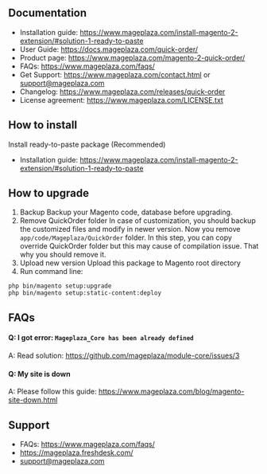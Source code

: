 ## Documentation

- Installation guide: https://www.mageplaza.com/install-magento-2-extension/#solution-1-ready-to-paste
- User Guide: https://docs.mageplaza.com/quick-order/
- Product page: https://www.mageplaza.com/magento-2-quick-order/
- FAQs: https://www.mageplaza.com/faqs/
- Get Support: https://www.mageplaza.com/contact.html or support@mageplaza.com
- Changelog: https://www.mageplaza.com/releases/quick-order
- License agreement: https://www.mageplaza.com/LICENSE.txt


## How to install

Install ready-to-paste package (Recommended)

- Installation guide: https://www.mageplaza.com/install-magento-2-extension/#solution-1-ready-to-paste


## How to upgrade

1. Backup
Backup your Magento code, database before upgrading.
2. Remove QuickOrder folder 
In case of customization, you should backup the customized files and modify in newer version. 
Now you remove `app/code/Mageplaza/QuickOrder` folder. In this step, you can copy override QuickOrder folder but this may cause of compilation issue. That why you should remove it.
3. Upload new version
Upload this package to Magento root directory
4. Run command line:

```
php bin/magento setup:upgrade
php bin/magento setup:static-content:deploy
```



## FAQs


#### Q: I got error: `Mageplaza_Core has been already defined`
A: Read solution: https://github.com/mageplaza/module-core/issues/3

#### Q: My site is down
A: Please follow this guide: https://www.mageplaza.com/blog/magento-site-down.html



## Support

- FAQs: https://www.mageplaza.com/faqs/
- https://mageplaza.freshdesk.com/
- support@mageplaza.com